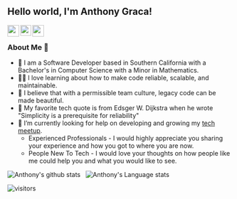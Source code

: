 ## Hello world, I'm Anthony Graca!

<!--
**anthonygraca/anthonygraca** is a ✨ _special_ ✨ repository because its `README.md` (this file) appears on your GitHub profile.

Here are some ideas to get you started:

- 🔭 I’m currently working on ...
- 🌱 I’m currently learning ...
- 👯 I’m looking to collaborate on ...
- 🤔 I’m looking for help with ...
- 💬 Ask me about ...
- 📫 How to reach me: ...
- 😄 Pronouns: ...
- ⚡ Fun fact: ...
-->

<a href="https://anthonygraca.io">
  <img align="left" width="26px" src="https://github.com/TheDudeThatCode/TheDudeThatCode/blob/master/Assets/Earth.gif" />
</a>
<a href="https://www.linkedin.com/in/anthonygraca/">
  <img align="left" width="24px" src="https://cdn.jsdelivr.net/npm/simple-icons@v3/icons/linkedin.svg"  />
</a>
<a href="mailto:anthonygraca@gmail.com">
  <img align="left" width="26px" src="https://cdn.jsdelivr.net/npm/simple-icons@v3/icons/gmail.svg" />
</a>

<br />

### About Me 🚀
- 🌱 I am a Software Developer based in Southern California with a Bachelor's in Computer Science with a Minor in Mathematics. </br>   
- 👨‍💻 I love learning about how to make code reliable, scalable, and maintainable. 
- 👯 I believe that with a permissible team culture, legacy code can be made beautiful. </br>
- 💬 My favorite tech quote is from Edsger W. Dijkstra when he wrote "Simplicity is a prerequisite for reliability"
- 🤔 I’m currently looking for help on developing and growing my [tech meetup](https://www.meetup.com/ucsd-cracking-the-coding-interview/).
   * Experienced Professionals - I would highly appreciate you sharing your experience and how you got to where you are now.
   * People New To Tech - I would love your thoughts on how people like me could help you and what you would like to see.


![Anthony's github stats](https://github-readme-stats.vercel.app/api?username=anthonygraca&show_icons=true&hide_border=true)&nbsp;&nbsp;
![Anthony's Language stats](https://github-readme-stats-eight-theta.vercel.app/api/top-langs/?username=anthonygraca&layout=compact&langs_count=8&hide_border=true)
<br />


![visitors](https://visitor-badge.laobi.icu/badge?page_id=anthonygraca.anthonygraca)
